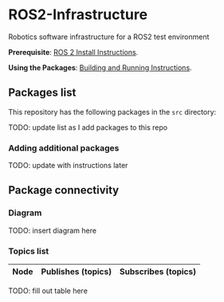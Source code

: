 # ROS2-Infrastructure
Robotics software infrastructure for a ROS2 test environment

**Prerequisite**: [ROS 2 Install Instructions](docs/install_instructions.md).

**Using the Packages**: [Building and Running Instructions](docs/building_and_running_instructions.md).


## Packages list

This repository has the following packages in the `src` directory:

TODO: update list as I add packages to this repo

### Adding additional packages

TODO: update with instructions later

## Package connectivity

### Diagram

TODO: insert diagram here

### Topics list

| Node | Publishes (topics) | Subscribes (topics) |
| --- | --- | --- |

TODO: fill out table here